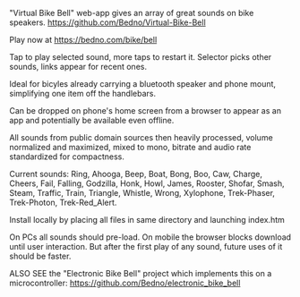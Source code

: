 "Virtual Bike Bell" web-app gives an array of great sounds on bike speakers.
https://github.com/Bedno/Virtual-Bike-Bell

Play now at https://bedno.com/bike/bell

Tap to play selected sound, more taps to restart it. Selector picks other sounds, links appear for recent ones.

Ideal for bicyles already carrying a bluetooth speaker and phone mount, simplifying one item off the handlebars.

Can be dropped on phone's home screen from a browser to appear as an app and potentially be available even offline.

All sounds from public domain sources then heavily processed, volume normalized and maximized, mixed to mono, bitrate and audio rate standardized for compactness.

Current sounds: Ring, Ahooga, Beep, Boat, Bong, Boo, Caw, Charge, Cheers, Fail, Falling, Godzilla, Honk, Howl, James, Rooster, Shofar, Smash, Steam, Traffic, Train, Triangle, Whistle, Wrong, Xylophone, Trek-Phaser, Trek-Photon, Trek-Red_Alert.

Install locally by placing all files in same directory and launching index.htm

On PCs all sounds should pre-load. On mobile the browser blocks download until user interaction. But after the first play of any sound, future uses of it should be faster.

ALSO SEE the "Electronic Bike Bell" project which implements this on a microcontroller: https://github.com/Bedno/electronic_bike_bell
